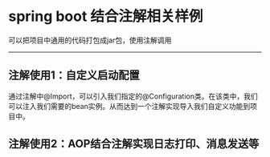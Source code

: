 # spring boot 结合注解相关样例

可以把项目中通用的代码打包成jar包，使用注解调用

---

## 注解使用1：自定义启动配置

通过注解中@Import，可以引入我们指定的@Configuration类。在该类中，我们可以注入我们需要的bean实例。从而达到一个注解实现导入我们自定义功能到项目中。

## 注解使用2：AOP结合注解实现日志打印、消息发送等
